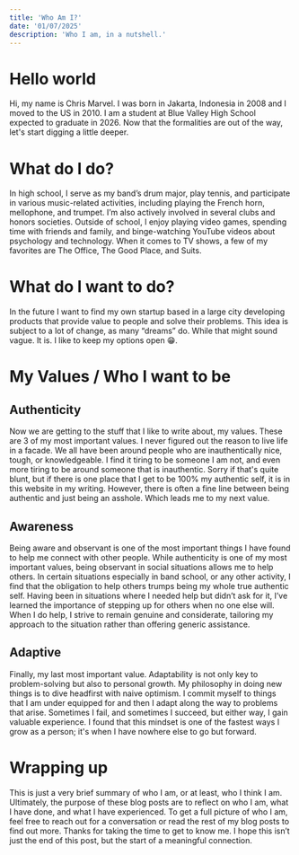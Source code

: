 ```yaml
---
title: 'Who Am I?'
date: '01/07/2025'
description: 'Who I am, in a nutshell.'
---
```


# Hello world
Hi, my name is Chris Marvel. I was born in Jakarta, Indonesia in 2008 and I moved to the US in 2010. I am a student at Blue Valley High School expected to graduate in 2026. Now that the formalities are out of the way, let's start digging a little deeper.

# What do I do?
In high school, I serve as my band’s drum major, play tennis, and participate in various music-related activities, including playing the French horn, mellophone, and trumpet. I’m also actively involved in several clubs and honors societies. Outside of school, I enjoy playing video games, spending time with friends and family, and binge-watching YouTube videos about psychology and technology. When it comes to TV shows, a few of my favorites are The Office, The Good Place, and Suits.

# What do I want to do?
In the future I want to find my own startup based in a large city developing products that provide value to people and solve their problems. This idea is subject to a lot of change, as many “dreams” do. While that might sound vague. It is. I like to keep my options open 😁.

# My Values / Who I want to be

## Authenticity
Now we are getting to the stuff that I like to write about, my values. These are 3 of my most important values. I never figured out the reason to live life in a facade. We all have been around people who are inauthentically nice, tough, or knowledgeable.  I find it tiring to be someone I am not, and even more tiring to be around someone that is inauthentic. Sorry if that's quite blunt, but if there is one place that I get to be 100% my authentic self, it is in this website in my writing. However, there is often a fine line between being authentic and just being an asshole. Which leads me to my next value.


## Awareness
Being aware and observant is one of the most important things I have found to help me connect with other people. While authenticity is one of my most important values, being observant in social situations allows me to help others. In certain situations especially in band school, or any other activity, I find that the obligation to help others trumps being my whole true authentic self. Having been in situations where I needed help but didn’t ask for it, I’ve learned the importance of stepping up for others when no one else will. When I do help, I strive to remain genuine and considerate, tailoring my approach to the situation rather than offering generic assistance.


## Adaptive
Finally, my last most important value. Adaptability is not only key to problem-solving but also to personal growth. My philosophy in doing new things is to dive headfirst with naive optimism.  I commit myself to things that I am under equipped for and then I adapt along the way to problems that arise. Sometimes I fail, and sometimes I succeed, but either way, I gain valuable experience. I found that this mindset is one of the fastest ways I grow as a person; it's when I have nowhere else to go but forward.


# Wrapping up
This is just a very brief summary of who I am, or at least, who I think I am. Ultimately, the purpose of these blog posts are to reflect on who I am, what I have done, and what I have experienced. To get a full picture of who I am, feel free to reach out for a conversation or read the rest of my blog posts to find out more. Thanks for taking the time to get to know me. I hope this isn’t just the end of this post, but the start of a meaningful connection.
